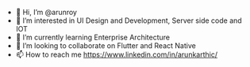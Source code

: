 - 👋 Hi, I’m @arunroy
- 👀 I’m interested in UI Design and Development, Server side code and IOT 
- 🌱 I’m currently learning Enterprise Architecture
- 💞️ I’m looking to collaborate on Flutter and React Native
- 📫 How to reach me https://www.linkedin.com/in/arunkarthic/

<!---
arunroy/arunroy is a ✨ special ✨ repository because its `README.md` (this file) appears on your GitHub profile.
You can click the Preview link to take a look at your changes.
--->
